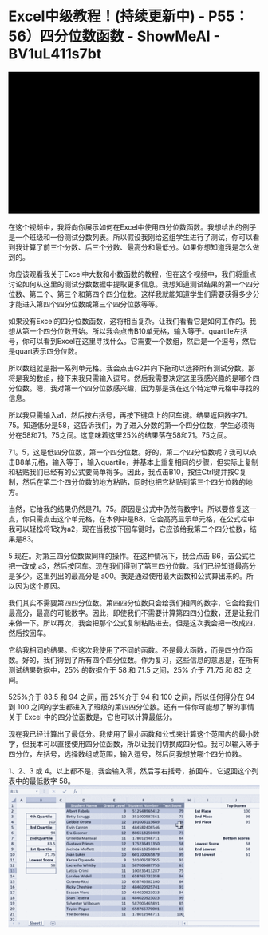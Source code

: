 # Excel中级教程！(持续更新中) - P55：56）四分位数函数 - ShowMeAI - BV1uL411s7bt

![](img/b14464df2d049c8c13066eebdd554f57_0.png)

在这个视频中，我将向你展示如何在Excel中使用四分位数函数。我想给出的例子是一个班级和一份测试分数列表。所以假设我刚给这组学生进行了测试，你可以看到我计算了前三个分数、后三个分数、最高分和最低分。如果你想知道我是怎么做到的。

你应该观看我关于Excel中大数和小数函数的教程，但在这个视频中，我们将重点讨论如何从这里的测试分数数据中提取更多信息。我想知道测试结果的第一个四分位数、第二个、第三个和第四个四分位数。这样我就能知道学生们需要获得多少分才能进入第四个四分位数或第三个四分位数等等。

如果没有Excel的四分位数函数，这将相当复杂。让我们看看它是如何工作的。我想从第一个四分位数开始。所以我会点击B10单元格，输入等于。quartile左括号，你可以看到Excel在这里寻找什么。它需要一个数组，然后是一个逗号，然后是quart表示四分位数。

所以数组就是指一系列单元格。我会点击G2并向下拖动以选择所有测试分数。那将是我的数组，接下来我只需输入逗号。然后我需要决定这里我感兴趣的是哪个四分位数。嗯，我对第一个四分位数感兴趣，因为那是我在这个特定单元格中寻找的信息。

所以我只需输入a1，然后按右括号，再按下键盘上的回车键。结果返回数字71。75。知道低分是58，这告诉我们，为了进入分数的第一个四分位数，学生必须得分在58和71。75之间。这意味着这里25%的结果落在58和71。75之间。

71。5，这是低四分位数，第一个四分位数。好的，第二个四分位数呢？我可以点击B8单元格，输入等于，输入quartile，并基本上重复相同的步骤，但实际上复制和粘贴我们已经有的公式要简单得多。因此，我点击B10，按住Ctrl键并按C复制，然后在第二个四分位数的地方粘贴，同时也把它粘贴到第三个四分位数的地方。

当然，它给我的结果仍然是71。75。原因是公式中仍然有数字1。所以要修复这一点，你只需点击这个单元格，在本例中是B8，它会高亮显示单元格，在公式栏中我可以轻松将1改为a2，现在当我按下回车键时，它应该给我第二个四分位数，结果是83。

5 现在。对第三四分位数做同样的操作。在这种情况下，我会点击 B6，去公式栏把一改成 a3，然后按回车。现在我们得到了第三四分位数。我们已经知道最高分是多少。这里列出的最高分是 a00。我是通过使用最大函数和公式算出来的。所以因为这个原因。

我们其实不需要第四四分位数。第四四分位数只会给我们相同的数字，它会给我们最高分，最高的可能数字。因此，即使我们不需要计算第四四分位数，还是让我们来做一下。所以再次，我会把那个公式复制粘贴进去。但是这次我会把一改成四，然后按回车。

它给我相同的结果。但这次我使用了不同的函数。不是最大函数，而是四分位函数。好的，我们得到了所有四个四分位数。作为复习，这些信息的意思是，在所有测试结果数据中，25% 的数据介于 58 和 71.5 之间，25% 介于 71.75 和 83 之间。

525%介于 83.5 和 94 之间，而 25%介于 94 和 100 之间，所以任何得分在 94 到 100 之间的学生都进入了班级的第四四分位数。还有一件你可能想了解的事情关于 Excel 中的四分位函数是，它也可以计算最低分。

现在我已经计算出了最低分。我使用了最小函数和公式来计算这个范围内的最小数字，但我本可以直接使用四分位函数，所以让我们切换成四分位。我可以输入等于四分位，左括号，选择数组或范围，输入逗号，然后问我想放哪个四分位数。

1、2、3 或 4。以上都不是，我会输入零，然后写右括号，按回车。它返回这个列表中的最低数字 58。![](img/b14464df2d049c8c13066eebdd554f57_2.png)
